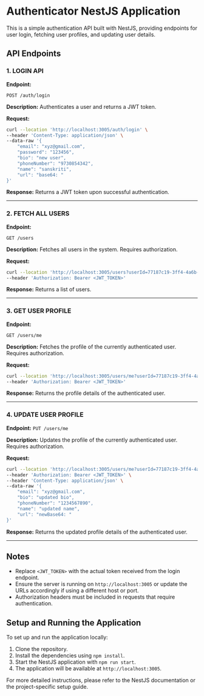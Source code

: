 # Authenticator NestJS Application

This is a simple authentication API built with NestJS, providing endpoints for user login, fetching user profiles, and updating user details.

## API Endpoints

### 1. LOGIN API

**Endpoint:**
```
POST /auth/login
```

**Description:**
Authenticates a user and returns a JWT token.

**Request:**
```bash
curl --location 'http://localhost:3005/auth/login' \
--header 'Content-Type: application/json' \
--data-raw '{
    "email": "xyz@gmail.com",
    "password": "123456",
    "bio": "new user",
    "phoneNumber": "9730854342",
    "name": "sanskriti",
    "url": "base64: "
}'
```

**Response:**
Returns a JWT token upon successful authentication.

---

### 2. FETCH ALL USERS

**Endpoint:**
```
GET /users
```

**Description:**
Fetches all users in the system. Requires authorization.

**Request:**
```bash
curl --location 'http://localhost:3005/users?userId=77187c19-3ff4-4a6b-a753-83370d520719' \
--header 'Authorization: Bearer <JWT_TOKEN>'
```

**Response:**
Returns a list of users.

---

### 3. GET USER PROFILE

**Endpoint:**
```
GET /users/me
```

**Description:**
Fetches the profile of the currently authenticated user. Requires authorization.

**Request:**
```bash
curl --location 'http://localhost:3005/users/me?userId=77187c19-3ff4-4a6b-a753-83370d520719' \
--header 'Authorization: Bearer <JWT_TOKEN>'
```

**Response:**
Returns the profile details of the authenticated user.

---

### 4. UPDATE USER PROFILE

**Endpoint:**
``PUT /users/me``

**Description:**
Updates the profile of the currently authenticated user. Requires authorization.

**Request:**
```bash
curl --location 'http://localhost:3005/users/me?userId=77187c19-3ff4-4a6b-a753-83370d520719' \
--header 'Authorization: Bearer <JWT_TOKEN>' \
--header 'Content-Type: application/json' \
--data-raw '{
    "email": "xyz@gmail.com",
    "bio": "updated bio",
    "phoneNumber": "1234567890",
    "name": "updated name",
    "url": "newBase64: "
}'
```

**Response:**
Returns the updated profile details of the authenticated user.

---

## Notes
- Replace `<JWT_TOKEN>` with the actual token received from the login endpoint.
- Ensure the server is running on `http://localhost:3005` or update the URLs accordingly if using a different host or port.
- Authorization headers must be included in requests that require authentication.

## Setup and Running the Application
To set up and run the application locally:
1. Clone the repository.
2. Install the dependencies using `npm install`.
3. Start the NestJS application with `npm run start`.
4. The application will be available at `http://localhost:3005`.

For more detailed instructions, please refer to the NestJS documentation or the project-specific setup guide.
